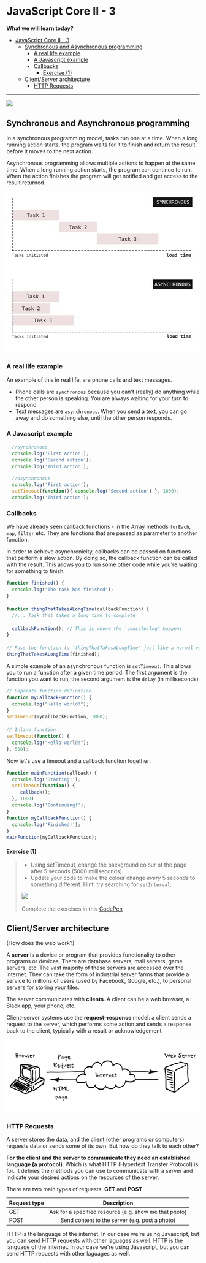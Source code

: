 # JavaScript Core II - 3

**What we will learn today?**

- [JavaScript Core II - 3](#javascript-core-ii---3)
  - [Synchronous and Asynchronous programming](#synchronous-and-asynchronous-programming)
    - [A real life example](#a-real-life-example)
    - [A Javascript example](#a-javascript-example)
    - [Callbacks](#callbacks)
      - [Exercise (1)](#exercise-1)
  - [Client/Server architecture](#clientserver-architecture)
    - [HTTP Requests](#http-requests)

---

![](https://img.shields.io/badge/status-draft-darkred.svg)

## Synchronous and Asynchronous programming
In a synchronous programming model, tasks run one at a time. When a long running action starts, the program waits for it to finish and return the result before it moves to the next action.

Asynchronous programming allows multiple actions to happen at the same time. When a long running action starts, the program can continue to run. When the action finishes the program will get notified and get access to the result returned.

![](sync-vs-async.jpg)

### A real life example
An example of this in real life, are phone calls and text messages.

* Phone calls are `synchronous` because you can't (really) do anything while the
  other person is speaking. You are always waiting for your turn to respond
* Text messages are `asynchronous`. When you send a text, you can go away and do
  something else, until the other person responds.

### A Javascript example
```js
  //synchronous
  console.log('First action');
  console.log('Second action');
  console.log('Third action');
```
```js
  //asynchronous
  console.log('First action');
  setTimeout(function(){ console.log('Second action') }, 1000);
  console.log('Third action');

```

### Callbacks

We have already seen callback functions - in the Array methods `forEach`, `map`, `filter` etc. They are functions that are passed as parameter to another function.

In order to achieve asynchronicity, callbacks can be passed on functions that perform a slow action. By doing so, the callback function can be called with the result.
This allows you to run some other code while you're waiting for something to finish.


```js
function finished() {
  console.log("The task has finished");
}

function thingThatTakesALongTime(callbackFunction) {
  //... Task that takes a long time to complete

  callbackFunction(); // This is where the 'console.log' happens
}

// Pass the function to 'thingThatTakesALongTime' just like a normal variable
thingThatTakesALongTime(finished);
```

A simple example of an asynchronous function is `setTimeout`. This allows you to run a function after a given time period. The first argument is the function you want to run, the second argument is the `delay` (in milliseconds)

```js
// Separate function definition
function myCallbackFunction() {
  console.log("Hello world!");
}
setTimeout(myCallbackFunction, 1000);

// Inline function
setTimeout(function() {
  console.log("Hello world!");
}, 500);

```

Now let's use a timeout and a callback function together:

```js
function mainFunction(callback) {
  console.log('Starting!');
  setTimeout(function() {
     callback();
  }, 1000)
  console.log('Continuing!');
}
function myCallbackFunction() {
  console.log('Finished!');
}
mainFunction(myCallbackFunction);
```

#### Exercise (1)
>
> * Using setTimeout, change the background colour of the page after 5 seconds (5000 milliseconds).
> * Update your code to make the colour change _every_ 5 seconds to something different. Hint: try searching for `setInterval`.
>
> ![](http://g.recordit.co/g2EqBccNzh.gif)
>
> Complete the exercises in this [CodePen](https://codepen.io/textbook/pen/LrxgMN?editors=1010)

## Client/Server architecture
(How does the web work?)

A **server** is a device or program that provides functionality to other programs or devices. There are database servers, mail servers, game servers, etc. The vast majority of these servers are accessed over the internet. They can take the form of industrial server farms that provide a service to millions of users (used by Facebook, Google, etc.), to personal servers for storing your files.

The server communicates with **clients**. A client can be a web browser, a Slack app, your phone, etc.

Client–server systems use the **request–response** model: a client sends a request to the server, which performs some action and sends a response back to the client, typically with a result or acknowledgement.

![](client-server.png)

### HTTP Requests

A server stores the data, and the client (other programs or computers) requests data or sends some of its own. But how do they talk to each other?

**For the client and the server to communicate they need an established language (a protocol)**. Which is what HTTP (Hypertext Transfer Protocol) is for. It defines the methods you can use to communicate with a server and indicate your desired actions on the resources of the server.

There are two main types of requests: **GET** and **POST**.

| Request type |                      Description                       |
| ------------ | :----------------------------------------------------: |
| GET          | Ask for a specified resource (e.g. show me that photo) |
| POST         |     Send content to the server (e.g. post a photo)     |


HTTP is the language of the internet. In our case we're using Javascript, but you can send HTTP requests with other laguages as well.
HTTP is the language of the internet. In our case we're using Javascript, but you can send HTTP requests with other laguages as well.
